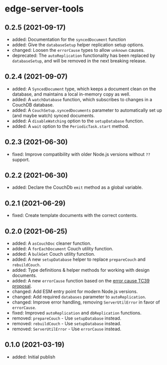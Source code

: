 # edge-server-tools

## 0.2.5 (2021-09-17)

- added: Documentation for the `syncedDocument` function
- added: Give the `databaseSetup` helper replication setup options.
- changed: Loosen the `errorCause` types to allow `unknown` causes.
- deprecated: The `autoReplication` functionality has been replaced by `databaseSetup`, and will be removed in the next breaking release.

## 0.2.4 (2021-09-07)

- added: A `SyncedDocument` type, which keeps a document clean on the database, and maintains a local in-memory copy as well.
- added: A `watchDatabase` function, which subscribes to changes in a CouchDB database.
- added: A `CouchSetup.syncedDocuments` parameter to automatically set up (and maybe watch) synced documents.
- added: A `disableWatching` option to the `setupDatabase` function.
- added: A `wait` option to the `PeriodicTask.start` method.

## 0.2.3 (2021-06-30)

- fixed: Improve compatibility with older Node.js versions without `??` support.

## 0.2.2 (2021-06-30)

- added: Declare the CouchDb `emit` method as a global variable.

## 0.2.1 (2021-06-29)

- fixed: Create template documents with the correct contents.

## 0.2.0 (2021-06-25)

- added: A `asCouchDoc` cleaner function.
- added: A `forEachDocument` Couch utility function.
- added: A `bulkGet` Couch utility function.
- added: A new `setupDatabase` helper to replace `prepareCouch` and `rebuildCouch`.
- added: Type definitions & helper methods for working with design documents.
- added: A new `errorCause` function based on the [error cause TC39 proposal](https://github.com/tc39/proposal-error-cause).
- changed: Add ESM entry point for modern Node.js versions.
- changed: Add required `databases` parameter to `autoReplication`.
- changed: Improve error handling, removing `ServerUtilError` in favor of `errorCause`.
- fixed: Improved `autoReplication` and `dbReplication` functions.
- removed: `prepareCouch` - Use `setupDatabase` instead.
- removed: `rebuildCouch` - Use `setupDatabase` instead.
- removed: `ServerUtilError` - Use `errorCause` instead.

## 0.1.0 (2021-03-19)

- added: Initial publish
